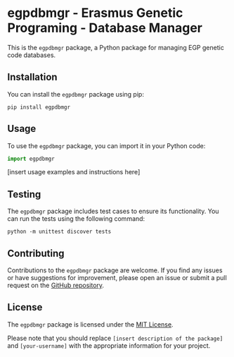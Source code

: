 # egpdbmgr - Erasmus Genetic Programing - Database Manager

This is the `egpdbmgr` package, a Python package for managing EGP genetic code databases.

## Installation

You can install the `egpdbmgr` package using pip:

```shell
pip install egpdbmgr
```

## Usage

To use the `egpdbmgr` package, you can import it in your Python code:

```python
import egpdbmgr
```

[insert usage examples and instructions here]

## Testing

The `egpdbmgr` package includes test cases to ensure its functionality. You can run the tests using the following command:

```shell
python -m unittest discover tests
```

## Contributing

Contributions to the `egpdbmgr` package are welcome. If you find any issues or have suggestions for improvement, please open an issue or submit a pull request on the [GitHub repository](https://github.com/your-username/egpdbmgr).

## License

The `egpdbmgr` package is licensed under the [MIT License](https://opensource.org/licenses/MIT).

Please note that you should replace `[insert description of the package]` and `[your-username]` with the appropriate information for your project.
